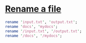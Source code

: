 [1]: https://rosettacode.org/wiki/Rename_a_file

# [Rename a file][1]



```perl
rename 'input.txt', 'output.txt';
rename 'docs', 'mydocs';
rename '/input.txt', '/output.txt';
rename '/docs', '/mydocs';
```
